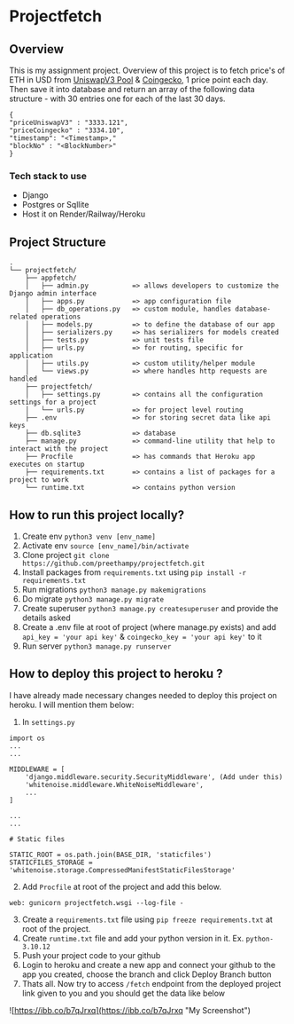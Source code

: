 # Projectfetch
## Overview
This is my assignment project. Overview of this project is to fetch price's of ETH in USD from [UniswapV3 Pool](https://www.geckoterminal.com/eth/pools/0x88e6a0c2ddd26feeb64f039a2c41296fcb3f5640) & [Coingecko](https://www.coingecko.com/en/coins/weth), 1 price point each day. Then save it into database and return an array of the following data structure - with 30 entries one for each of the last 30 days. 
```
{
"priceUniswapV3" : "3333.121",
"priceCoingecko" : "3334.10",
"timestamp": "<Timestamp>,"
"blockNo" : "<BlockNumber>"
}
```
### Tech stack to use
- Django
- Postgres or Sqllite
- Host it on Render/Railway/Heroku

## Project Structure
```
.
└── projectfetch/
    ├── appfetch/
    │   ├── admin.py           => allows developers to customize the Django admin interface
    │   ├── apps.py            => app configuration file 
    │   ├── db_operations.py   => custom module, handles database-related operations
    │   ├── models.py          => to define the database of our app
    │   ├── serializers.py     => has serializers for models created
    │   ├── tests.py           => unit tests file
    │   ├── urls.py            => for routing, specific for application
    │   ├── utils.py           => custom utility/helper module
    │   └── views.py           => where handles http requests are handled
    ├── projectfetch/
    │   ├── settings.py        => contains all the configuration settings for a project
    │   └── urls.py            => for project level routing
    ├── .env                   => for storing secret data like api keys
    ├── db.sqlite3             => database
    ├── manage.py              => command-line utility that help to interact with the project
    ├── Procfile               => has commands that Heroku app executes on startup 
    ├── requirements.txt       => contains a list of packages for a project to work
    └── runtime.txt            => contains python version 
```
## How to run this project locally?
1) Create env `python3 venv [env_name]`
2) Activate env `source [env_name]/bin/activate`
3) Clone project `git clone https://github.com/preethampy/projectfetch.git`
4) Install packages from `requirements.txt` using `pip install -r requirements.txt`
5) Run migrations `python3 manage.py makemigrations`
6) Do migrate `python3 manage.py migrate`
7) Create superuser `python3 manage.py createsuperuser` and provide the details asked
8) Create a .env file at root of project (where manage.py exists) and add `api_key = 'your api key'` & `coingecko_key = 'your api key'` to it
9) Run server `python3 manage.py runserver`

## How to deploy this project to heroku ?
I have already made necessary changes needed to deploy this project on heroku. I will mention them below:

1) In `settings.py`
```
import os
...
...

MIDDLEWARE = [
    'django.middleware.security.SecurityMiddleware', (Add under this)
    'whitenoise.middleware.WhiteNoiseMiddleware',
    ...
]

...
...

# Static files

STATIC_ROOT = os.path.join(BASE_DIR, 'staticfiles')
STATICFILES_STORAGE = 'whitenoise.storage.CompressedManifestStaticFilesStorage'
```
2) Add `Procfile` at root of the project and add this below.
```
web: gunicorn projectfetch.wsgi --log-file -
```
3) Create a `requirements.txt` file using `pip freeze requirements.txt` at root of the project.
4) Create `runtime.txt` file and add your python version in it. Ex. `python-3.10.12`
5) Push your project code to your github
6) Login to heroku and create a new app and connect your github to the app you created, choose the branch and click Deploy Branch button
7) Thats all. Now try to access `/fetch` endpoint from the deployed project link given to you and you should get the data like below
   
![https://ibb.co/b7qJrxq](https://ibb.co/b7qJrxq "My Screenshot")
